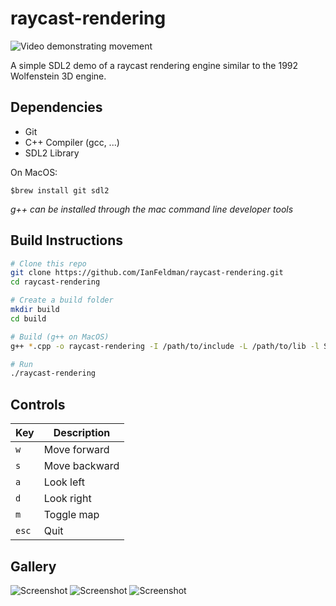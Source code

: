 # raycast-rendering

![Video demonstrating movement](https://i.imgur.com/eCPEj69.gif)

A simple SDL2 demo of a raycast rendering engine similar to the 1992 Wolfenstein 3D engine. 

## Dependencies
- Git
- C++ Compiler (gcc, ...)
- SDL2 Library

On MacOS:
```
$brew install git sdl2
```
*g++ can be installed through the mac command line developer tools*

## Build Instructions
```sh
# Clone this repo
git clone https://github.com/IanFeldman/raycast-rendering.git
cd raycast-rendering

# Create a build folder
mkdir build
cd build

# Build (g++ on MacOS)
g++ *.cpp -o raycast-rendering -I /path/to/include -L /path/to/lib -l SDL2-2.0.0

# Run
./raycast-rendering
```

## Controls
| Key | Description |
| --- | --- |
| `w` | Move forward |
| `s` | Move backward |
| `a` | Look left |
| `d` | Look right |
| `m` | Toggle map |
| `esc` | Quit |

## Gallery
![Screenshot](https://i.imgur.com/p9GFEJM.png)
![Screenshot](https://i.imgur.com/3tPRK2l.png)
![Screenshot](https://i.imgur.com/FPNUblO.png)
